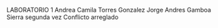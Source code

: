 LABORATORIO 1
Andrea Camila Torres Gonzalez 
Jorge Andres Gamboa Sierra segunda vez
Conflicto arreglado
